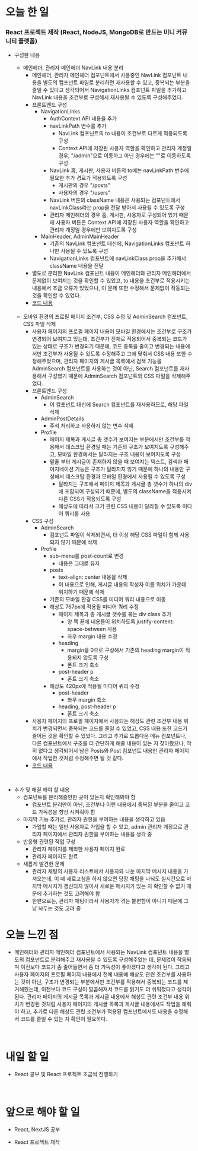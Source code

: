 # 오늘 한 일

### React 프로젝트 제작 (React, NodeJS, MongoDB로 만드는 미니 커뮤니티 플랫폼)

- 구성한 내용

  - 메인헤더, 관리자 메인헤더 NavLink 내용 분리
    - 메인헤더, 관리자 메인헤더 컴포넌트에서 사용중인 NavLink 컴포넌트 내용을 별도의 컴포넌트 파일로 분리하면 재사용할 수 있고, 중복되는 부분을 줄일 수 있다고 생각되어서 NavigationLinks 컴포넌트 파일을 추가하고 NavLink 내용을 조건부로 구성해서 재사용될 수 있도록 구성해주었다.
    - 프론트엔드 구성
      - NavigationLinks
        - AuthContext API 내용을 추가
        - navLinkPath 변수를 추가
          - NavLink 컴포넌트의 to 내용이 조건부로 다르게 적용되도록 구성
          - Context API에 저장된 사용자 역할을 확인하고 관리자 계정일 경우, "/admin"으로 이동하고 아닌 경우에는 ""로 이동하도록 구성
        - NavLink 홈, 게시판, 사용자 버튼의 to에는 navLinkPath 변수에 필요한 추가 경로가 적용되도록 구성
          - 게시판의 경우 "/posts"
          - 사용자의 경우 "/users"
        - NavLink 버튼의 className 내용은 사용되는 컴포넌트에서 navLinkClass라는 prop을 전달 받아서 사용될 수 있도록 구성
        - 관리자 메인헤더의 경우 홈, 게시판, 사용자로 구성되어 있기 때문에 사용자 버튼은 Context API에 저장된 사용자 역할을 확인하고 관리자 계정일 경우에만 보여지도록 구성
      - MainHeader, AdminMainHeader
        - 기존의 NavLink 컴포넌트 대신에, NavigationLinks 컴포넌트 하나만 사용될 수 있도록 구성
        - NavigationLinks 컴포넌트에 navLinkClass prop을 추가해서 className 내용을 전달
    - 별도로 분리한 NavLink 컴포넌트 내용이 메인헤더와 관리자 메인헤더에서 문제없이 보여지는 것을 확인할 수 있었고, to 내용을 조건부로 적용시키는 내용에서 조금 오류가 있었으나, 이 문제 또한 수정해서 문제없이 작동되는 것을 확인할 수 있었다.
    - [코드 내용](https://github.com/jeongsangtae/mini-community-platform/commit/a01bf9da87a31f24553a292103a9cad7094c18a2)

  <br />

  - 모바일 환경의 프로필 페이지 조건부, CSS 수정 및 AdminSearch 컴포넌트, CSS 파일 삭제
    - 사용자 페이지의 프로필 페이지 내용이 모바일 환경에서는 조건부로 구조가 변경되어 보여지고 있는데, 조건부가 전체로 적용되어서 중복되는 코드가 있는 상태로 구조가 변경되기 때문에, 코드 중복을 줄이고 변경되는 내용에서만 조건부가 사용될 수 있도록 수정해주고 그에 맞춰서 CSS 내용 또한 수정해주었으며, 관리자 페이지의 게시글 목록에서 검색 기능을 AdminSearch 컴포넌트를 사용하는 것이 아닌, Search 컴포넌트를 재사용해서 구성했기 때문에 AdminSearch 컴포넌트와 CSS 파일을 삭제해주었다.
    - 프론트엔드 구성
      - AdminSearch
        - 이 컴포넌트 대신에 Search 컴포넌트를 재사용하므로, 해당 파일 삭제
      - AdminPostDetails
        - 주석 처리하고 사용하지 않는 변수 삭제
      - Profile
        - 페이지 제목과 게시글 총 갯수가 보여지는 부분에서만 조건부를 적용해서 데스크탑 환경일 때는 기존의 구조가 보여지도록 구성해주고, 모바일 환경에서는 달라지는 구조 내용이 보여지도록 구성
        - 밑줄 부터 게시글이 존재하지 않을 때 보여지는 텍스트, 검색과 페이지네이션 기능은 구조가 달라지지 않기 때문에 하나의 내용만 구성해서 데스크탑 환경과 모바일 환경에서 사용될 수 있도록 구성
          - 달라지는 구조에서 페이지 제목과 게시글 총 갯수가 하나의 div에 포함되어 구성되기 때문에, 별도의 className을 적용시켜 다른 CSS가 적용되도록 구성
          - 해상도에 따라서 크기 관련 CSS 내용이 달라질 수 있도록 미디어 쿼리를 사용
    - CSS 구성
      - AdminSearch
        - 컴포넌트 파일이 삭제되면서, 더 이상 해당 CSS 파일이 함께 사용되지 않기 때문에 삭제
      - Profile
        - sub-menu를 post-count로 변경
          - 내용은 그대로 유지
        - posts
          - text-align: center 내용을 삭제
          - 이 내용으로 인해, 게시글 내용의 작성자 이름 위치가 가운데 위치하기 때문에 삭제
        - 기존의 모바일 환경 CSS를 미디어 쿼리 내용으로 이동
        - 해상도 767px에 적용될 미디어 쿼리 수정
          - 페이지 제목과 총 게시글 갯수를 묶는 div class 추가
            - 양 쪽 끝에 내용들이 위치하도록 justify-content: space-between 사용
            - 좌우 margin 내용 수정
          - heading
            - margin을 0으로 구성해서 기존의 heading margin이 적용되지 않도록 구성
            - 폰트 크기 축소
          - post-header p
            - 폰트 크기 축소
        - 해상도 420px에 적용될 미디어 쿼리 수정
          - post-header
            - 좌우 margin 축소
          - heading, post-header p
            - 폰트 크기 축소
    - 사용자 페이지의 프로필 페이지에서 사용되는 해상도 관련 조건부 내용 위치가 변경되면서 중복되는 코드를 줄일 수 있었고, CSS 내용 또한 코드가 줄어든 것을 확인할 수 있었다. 그리고 추가로 드롭다운 메뉴 컴포넌트나, 다른 컴포넌트에서 구조를 더 간단하게 해줄 내용이 있는 지 찾아봤으나, 딱히 없다고 생각되어서 남은 Posts와 Post 컴포넌트 내용만 관리자 페이지에서 작업한 것처럼 수정해주면 될 것 같다.
    - [코드 내용](https://github.com/jeongsangtae/mini-community-platform/commit/0fa724acc61bc64ac8d834a69c70b12373e7197e)

<br />

- 추가 및 해결 해야 할 내용
  - 컴포넌트를 분리해줄만한 곳이 있는지 확인해봐야 함
    - 컴포넌트 분리만이 아닌, 조건부나 이런 내용에서 중복된 부분을 줄이고 코드 가독성을 향상 시켜줘야 함
  - 마지막 기능 추가로, 관리자 권한을 부여하는 내용을 생각하고 있음
    - 가입할 때는 일반 사용자로 가입을 할 수 있고, admin 관리자 계정으로 관리자 페이지에서 관리자 권한을 부여하는 내용을 생각 중
  - 반응형 관련된 작업 구성
    - 관리자 페이지를 제외한 사용자 페이지 완료
    - 관리자 페이지도 완료
  - 새롭게 발견한 문제
    - 관리자 채팅의 사용자 리스트에서 사용자와 나눈 마지막 메시지 내용을 가져오는데, 이 때 새로고침을 하지 않으면 당장 채팅을 나눠도 실시간으로 마지막 메시지가 갱신되지 않아서 새로운 메시지가 있는 지 확인할 수 없기 때문에 추가하는 것도 고려해야 함
    - 한편으로는, 관리자 채팅이라서 사용자가 겪는 불편함이 아니기 때문에 그냥 놔두는 것도 고려 중

# 오늘 느낀 점

- 메인헤더와 관리자 메인헤더 컴포넌트에서 사용되는 NavLink 컴포넌트 내용을 별도의 컴포넌트로 분리해주고 재사용될 수 있도록 구성해주었는 데, 문제없이 작동되며 이전보다 코드가 좀 줄어들면서 좀 더 가독성이 좋아졌다고 생각이 된다. 그리고 사용자 페이지의 프로필 페이지 내용에서 전체 내용에 해상도 관련 조건부를 사용하는 것이 아닌, 구조가 변경되는 부분에서만 조건부를 적용해서 중복되는 코드를 제거해줬는데, 이전보다 코드 구성이 깔끔해져서 코드를 읽기도 더 쉬워졌다고 생각이 된다. 관리자 페이지의 게시글 목록과 게시글 내용에서 해상도 관련 조건부 내용 위치가 변경된 것처럼 사용자 페이지의 게시글 목록과 게시글 내용에서도 작업을 해줘야 하고, 추가로 다른 해상도 관련 조건부가 적용된 컴포넌트에서도 내용을 수정해서 코드를 줄일 수 있는 지 확인이 필요하다.

<br />

# 내일 할 일

- React 공부 및 React 프로젝트 조금씩 진행하기

<br />

# 앞으로 해야 할 일

- React, NextJS 공부

- React 프로젝트 제작
